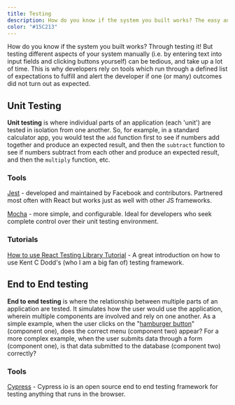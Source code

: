 ```yaml
---
title: Testing
description: How do you know if the system you built works? The easy answer we usually don't. Still we can become more confident, thats where testing comes in
color: "#15C213"
---
```


How do you know if the system you built works? Through testing it! But testing different aspects of your system manually (i.e. by entering text into input fields and clicking buttons yourself) can be tedious, and take up a lot of time. This is why developers rely on tools which run through a defined list of expectations to fulfill and alert the developer if one (or many) outcomes did not turn out as expected.

## Unit Testing

**Unit testing** is where individual parts of an application (each 'unit') are tested in isolation from one another. So, for example, in a standard calculator app, you would test the `add` function first to see if numbers add together and produce an expected result, and then the `subtract` function to see if numbers subtract from each other and produce an expected result, and then the `multiply` function, etc.

### Tools

[Jest](https://jestjs.io/) - developed and maintained by Facebook and contributors. Partnered most often with React but works just as well with other JS frameworks.

[Mocha](https://mochajs.org/) - more simple, and configurable. Ideal for developers who seek complete control over their unit testing environment.

### Tutorials

[How to use React Testing Library Tutorial](https://www.robinwieruch.de/react-testing-library) - A great introduction on how to use Kent C Dodd's (who I am a big fan of) testing framework.

## End to End testing

**End to end testing** is where the relationship between multiple parts of an application are tested. It simulates how the user would use the application, wherein multiple components are involved and rely on one another. As a simple example, when the user clicks on the "[hamburger button](https://en.wikipedia.org/wiki/Hamburger_button)" (component one), does the correct menu (component two) appear? For a more complex example, when the user submits data through a form (component one), is that data submitted to the database (component two) correctly?

### Tools

[Cypress](https://www.cypress.io) - Cypress io is an open source end to end testing framework for testing anything that runs in the browser.
